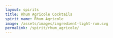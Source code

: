 ```yaml
---
layout: spirits
title: Rhum Agricole Cocktails
spirit_name: Rhum Agricole
image: /assets/images/ingredient-light-rum.svg
permalink: /spirit/rhum_agricole/
---
```

